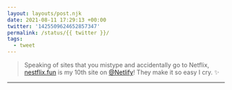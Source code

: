 ```yaml
---
layout: layouts/post.njk
date: 2021-08-11 17:29:13 +00:00
twitter: '1425509624652857347'
permalink: /status/{{ twitter }}/
tags: 
  - tweet
---
```


> Speaking of sites that you mistype and accidentally go to Netflix, [nestflix.fun](https://nestflix.fun) is my 10th site on [@Netlify](https://twitter.com/Netlify)! They make it so easy I cry. ✨

---
